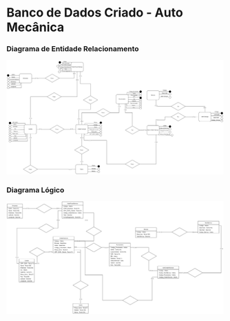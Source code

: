 # Banco de Dados Criado - Auto Mecânica

### Diagrama de Entidade Relacionamento

![](/image1.png)

### Diagrama Lógico

![](/image2.png)

